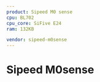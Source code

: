 ```yaml
---
product: Sipeed M0 sense
cpu: BL702
cpu_core: SiFive E24
ram: 132KB

vendor: sipeed-m0sense
---
```


# Sipeed M0sense

